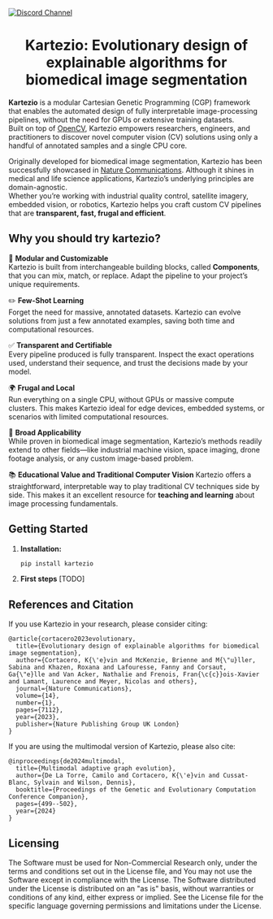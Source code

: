 [![Discord Channel](https://dcbadge.limes.pink/api/server/uwFwHyRxub)](https://discord.gg/KnJ4XWdQMK)

<h1 align="center">Kartezio: Evolutionary design of explainable algorithms for biomedical image segmentation</h1>


**Kartezio** is a modular Cartesian Genetic Programming (CGP) framework that enables the automated design of fully interpretable image-processing pipelines, without the need for GPUs or extensive training datasets.  
Built on top of [OpenCV](https://opencv.org/), Kartezio empowers researchers, engineers, and practitioners to discover novel computer vision (CV) solutions using only a handful of annotated samples and a single CPU core.

Originally developed for biomedical image segmentation, Kartezio has been successfully showcased in [Nature Communications](https://www.nature.com/articles/s41467-023-42664-x). Although it shines in medical and life science applications, Kartezio’s underlying principles are domain-agnostic.   
Whether you’re working with industrial quality control, satellite imagery, embedded vision, or robotics, Kartezio helps you craft custom CV pipelines that are **transparent, fast, frugal  and efficient**.

## Why you should try kartezio?

:nut_and_bolt:   **Modular and Customizable**  
   Kartezio is built from interchangeable building blocks, called **Components**, that you can mix, match, or replace. Adapt the pipeline to your project’s unique requirements.

:pencil2:   **Few-Shot Learning**  
   Forget the need for massive, annotated datasets. Kartezio can evolve solutions from just a few annotated examples, saving both time and computational resources.

:white_check_mark:   **Transparent and Certifiable**  
   Every pipeline produced is fully transparent. Inspect the exact operations used, understand their sequence, and trust the decisions made by your model.

:earth_africa:   **Frugal and Local**  
   Run everything on a single CPU, without GPUs or massive compute clusters. This makes Kartezio ideal for edge devices, embedded systems, or scenarios with limited computational resources.

:microscope:   **Broad Applicability**  
   While proven in biomedical image segmentation, Kartezio’s methods readily extend to other fields—like industrial machine vision, space imaging, drone footage analysis, or any custom image-based problem.

:books:   **Educational Value and Traditional Computer Vision** 
Kartezio offers a straightforward, interpretable way to play traditional CV techniques side by side. This makes it an excellent resource for **teaching and learning** about image processing fundamentals.

## Getting Started

1. **Installation:**
   ```bash
   pip install kartezio

2. **First steps**
[TODO]



## References and Citation
If you use Kartezio in your research, please consider citing:
```
@article{cortacero2023evolutionary,
  title={Evolutionary design of explainable algorithms for biomedical image segmentation},
  author={Cortacero, K{\'e}vin and McKenzie, Brienne and M{\"u}ller, Sabina and Khazen, Roxana and Lafouresse, Fanny and Corsaut, Ga{\"e}lle and Van Acker, Nathalie and Frenois, Fran{\c{c}}ois-Xavier and Lamant, Laurence and Meyer, Nicolas and others},
  journal={Nature Communications},
  volume={14},
  number={1},
  pages={7112},
  year={2023},
  publisher={Nature Publishing Group UK London}
}
```
If you are using the multimodal version of Kartezio, please also cite:
```
@inproceedings{de2024multimodal,
  title={Multimodal adaptive graph evolution},
  author={De La Torre, Camilo and Cortacero, K{\'e}vin and Cussat-Blanc, Sylvain and Wilson, Dennis},
  booktitle={Proceedings of the Genetic and Evolutionary Computation Conference Companion},
  pages={499--502},
  year={2024}
}
```


## Licensing
The Software must be used for Non-Commercial Research only, under the terms and conditions set out in the License file, and You may not use the Software except in compliance with the License.
The Software distributed under the License is distributed on an "as is" basis, without warranties or conditions of any kind, either express or implied.
See the License file for the specific language governing permissions and limitations under the License.
